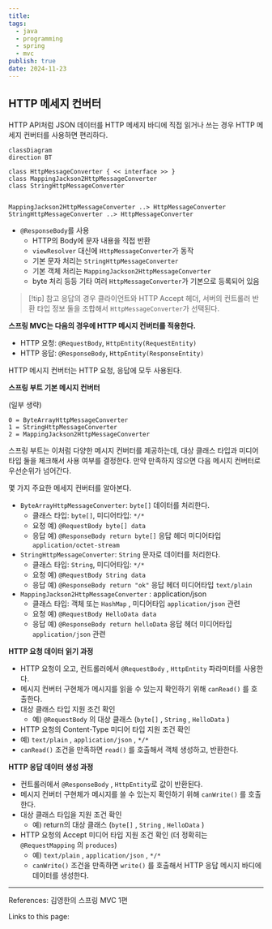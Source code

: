 ```yaml
---
title:
tags:
  - java
  - programming
  - spring
  - mvc
publish: true
date: 2024-11-23
---
```


## HTTP 메세지 컨버터

HTTP API처럼 JSON 데이터를 HTTP 메세지 바디에 직접 읽거나 쓰는 경우 HTTP 메세지 컨버터를 사용하면 편리하다.

```mermaid
classDiagram
direction BT

class HttpMessageConverter { << interface >> }
class MappingJackson2HttpMessageConverter
class StringHttpMessageConverter


MappingJackson2HttpMessageConverter ..> HttpMessageConverter
StringHttpMessageConverter ..> HttpMessageConverter
```

- `@ResponseBody`를 사용
  - HTTP의 Body에 문자 내용을 직접 반환
  - `viewResolver` 대신에 `HttpMessageConverter`가 동작
  - 기본 문자 처리는 `StringHttpMessageConverter`
  - 기본 객체 처리는 `MappingJackson2HttpMessageConverter`
  - byte 처리 등등 기타 여러 `HttpMessageConverter`가 기본으로 등록되어 있음

> [!tip] 참고
> 응답의 경우 클라이언트와 HTTP Accept 헤더, 서버의 컨트롤러 반환 타입 정보 둘을 조합해서 `HttpMessageConverter`가 선택된다.

**스프링 MVC는 다음의 경우에 HTTP 메시지 컨버터를 적용한다.**

- HTTP 요청: `@RequestBody`, `HttpEntity(RequestEntity)`
- HTTP 응답: `@ResponseBody`, `HttpEntity(ResponseEntity)`

HTTP 메시지 컨버터는 HTTP 요청, 응답에 모두 사용된다.

**스프링 부트 기본 메시지 컨버터**

(일부 생략)

```
0 = ByteArrayHttpMessageConverter
1 = StringHttpMessageConverter
2 = MappingJackson2HttpMessageConverter
```

스프링 부트는 이처럼 다양한 메시지 컨버터를 제공하는데, 대상 클래스 타입과 미디어 타입 둘을 체크해서 사용 여부를 결정한다. 만약 만족하지 않으면 다음 메시지 컨버터로 우선순위가 넘어간다.

몇 가지 주요한 메세지 컨버터를 알아본다.

- `ByteArrayHttpMessageConverter`: `byte[]` 데이터를 처리한다.
  - 클래스 타입: `byte[]`, 미디어타입: `*/*`
  - 요청 예) `@RequestBody byte[] data`
  - 응답 예) `@ResponseBody return byte[]` 응답 헤더 미디어타입 `application/octet-stream`
- `StringHttpMessageConverter`: `String` 문자로 데이터를 처리한다.
  - 클래스 타입: `String`, 미디어타입: `*/*`
  - 요청 예) `@RequestBody String data`
  - 응답 예) `@ResponseBody return "ok"` 응답 헤더 미디어타입 `text/plain`
- `MappingJackson2HttpMessageConverter` : application/json
  - 클래스 타입: 객체 또는 `HashMap` , 미디어타입 `application/json` 관련
  - 요청 예) `@RequestBody HelloData data`
  - 응답 예) `@ResponseBody return helloData` 응답 헤더 미디어타입 `application/json` 관련

**HTTP 요청 데이터 읽기 과정**

- HTTP 요청이 오고, 컨트롤러에서 `@RequestBody` , `HttpEntity` 파라미터를 사용한다.
- 메시지 컨버터 구현체가 메시지를 읽을 수 있는지 확인하기 위해 `canRead()` 를 호출한다.
- 대상 클래스 타입 지원 조건 확인
  - 예) `@RequestBody` 의 대상 클래스 (`byte[]` , `String` , `HelloData` )
- HTTP 요청의 Content-Type 미디어 타입 지원 조건 확인
- 예) `text/plain` , `application/json` , `*/*`
- `canRead()` 조건을 만족하면 `read()` 를 호출해서 객체 생성하고, 반환한다.

**HTTP 응답 데이터 생성 과정**

- 컨트롤러에서 `@ResponseBody` , `HttpEntity`로 값이 반환된다.
- 메시지 컨버터 구현체가 메시지를 쓸 수 있는지 확인하기 위해 `canWrite()` 를 호출한다.
- 대상 클래스 타입을 지원 조건 확인
  - 예) return의 대상 클래스 (`byte[]` , `String` , `HelloData` )
- HTTP 요청의 Accept 미디어 타입 지원 조건 확인 (더 정확히는 `@RequestMapping` 의 `produces`)
  - 예) `text/plain` , `application/json` , `*/*`
  - `canWrite()` 조건을 만족하면 `write()` 를 호출해서 HTTP 응답 메시지 바디에 데이터를 생성한다.

---

References: 김영한의 스프링 MVC 1편

Links to this page:
